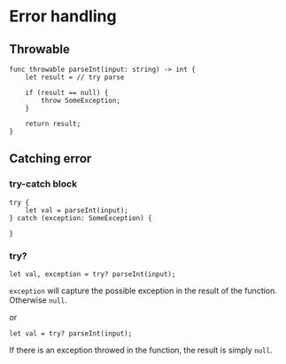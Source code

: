 # Error handling


## Throwable


```
func throwable parseInt(input: string) -> int {
    let result = // try parse

    if (result == null) {
        throw SomeException;
    }

    return result;
}
```

## Catching error

### try-catch block
```
try {
    let val = parseInt(input);
} catch (exception: SomeException) {

}
```

### try?

`let val, exception = try? parseInt(input);`

`exception` will capture the possible exception in the result of the function. Otherwise `null`.

or

`let val = try? parseInt(input);`

If there is an exception throwed in the function, the result is simply `null`.